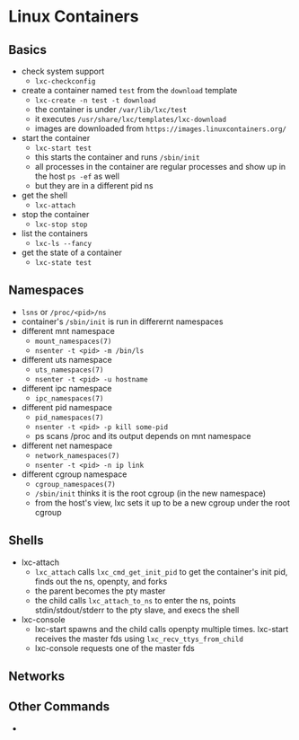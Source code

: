 Linux Containers
================

## Basics

- check system support
  - `lxc-checkconfig`
- create a container named `test` from the `download` template
  - `lxc-create -n test -t download`
  - the container is under `/var/lib/lxc/test`
  - it executes `/usr/share/lxc/templates/lxc-download`
  - images are downloaded from `https://images.linuxcontainers.org/`
- start the container
  - `lxc-start test`
  - this starts the container and runs `/sbin/init`
  - all processes in the container are regular processes and show up in the
    host `ps -ef` as well
  - but they are in a different pid ns
- get the shell
  - `lxc-attach`
- stop the container
  - `lxc-stop stop`
- list the containers
  - `lxc-ls --fancy`
- get the state of a container
  - `lxc-state test`

## Namespaces

- `lsns` or `/proc/<pid>/ns`
- container's `/sbin/init` is run in differernt namespaces
- different mnt namespace
  - `mount_namespaces(7)`
  - `nsenter -t <pid> -m /bin/ls`
- different uts namespace
  - `uts_namespaces(7)`
  - `nsenter -t <pid> -u hostname`
- different ipc namespace
  - `ipc_namespaces(7)`
- different pid namespace
  - `pid_namespaces(7)`
  - `nsenter -t <pid> -p kill some-pid`
  - ps scans /proc and its output depends on mnt namespace
- different net namespace
  - `network_namespaces(7)`
  - `nsenter -t <pid> -n ip link`
- different cgroup namespace
  - `cgroup_namespaces(7)`
  - `/sbin/init` thinks it is the root cgroup (in the new namespace)
  - from the host's view, lxc sets it up to be a new cgroup under the root
    cgroup

## Shells

- lxc-attach
  - `lxc_attach` calls `lxc_cmd_get_init_pid` to get the container's init pid,
    finds out the ns, openpty, and forks
  - the parent becomes the pty master
  - the child calls `lxc_attach_to_ns` to enter the ns, points
    stdin/stdout/stderr to the pty slave, and execs the shell
- lxc-console
  - lxc-start spawns and the child calls openpty multiple times.  lxc-start
    receives the master fds using `lxc_recv_ttys_from_child`
  - lxc-console requests one of the master fds

## Networks

## Other Commands

- 
